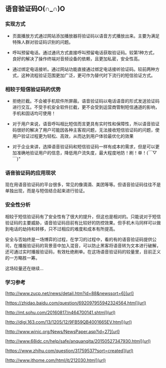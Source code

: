 ## 语音验证码O(∩_∩)O

### 实现方式
* 页面播放方式通过网站添加播放器将验证码以语音方式播放出来。主要为满足特殊人群对验证码识别的问题。

* 呼叫预留电话。通过通讯方式直接呼叫预留电话获取验证码。较第1种方式，良好的解决了操作终端对音频设备的依赖，且更加私密，安全性高。

* 通过绑定电话接听。通过网站功能直接通过绑定电话接听验证码。较前两种方式，这种流程验证范围更加广泛，更可作为替代时下流行的短信验证方式。


### 相较于短信验证码的优势

* 拒绝拦截。不会被手机软件所屏蔽。语音验证码以电话语音的形式发送验证码进行交互。不受手机安全软件拦截，更不会受到运营商管制短信通道的影响，手机和固话均可使用！

* 对于用户来说，语音呼叫相比短信而言更具有实时性和保障性，所以语音验证码很好的解决了用户可能因各种主客观问题，无法接收短信验证码的问题，使用户验证过程更为轻松、高效，从而达到用户体验最优化的效果

* 对于企业来讲，选择语音验证码和短信验证码一样有成本的需求，但是可以更加准确地验证用户的信息，降低用户流失度，最大程度地防！刷！单！(￣▽￣)"

### 语音验证码的应用现状
现在用语音验证码的平台很多，常见的像滴滴、美团等等。但语音验证码往往不是单独出现，而是与短信结合起来进行验证。

### 安全性分析
相较于短信验证码有了安全性有了很大的提升，但这也是相对的。只能说对于短信验证码的主要威胁，语音验证码目前有比较好的防控效果。但手机木马同样可以做到电话的劫持和转移，只不过相应的难度和成本有所提高。

安全与否始终是一场博弈的过程，在学习的过程中，看的有的语音验证码提供公司，在播报验证码的背景音中加入混音，可以防止黑客将语音转为文本进行破解，还可通过实时播报验证码，有效杜绝刷单。在这场语音验证码的较量里，目前正义的一方略胜一筹。

这场较量还在继续...

### 学习参考
[http://www.zucp.net/news/detail.htm?id=88&newssort=6](url)

[https://zhidao.baidu.com/question/692097955942324564.html](url)

[http://mt.sohu.com/20160817/n464700141.shtml](url)

[http://digi.163.com/13/1205/12/9FB59QB4001665EV.html](url)

[http://www.winic.org/News/NewsPaper.asp?id=27](url)

[http://www.68idc.cn/help/safe/anquanqita/20150527347930.html](url)

[https://www.zhihu.com/question/31759537?sort=created](url)

[http://www.ithome.com/html/it/212030.html](url)

